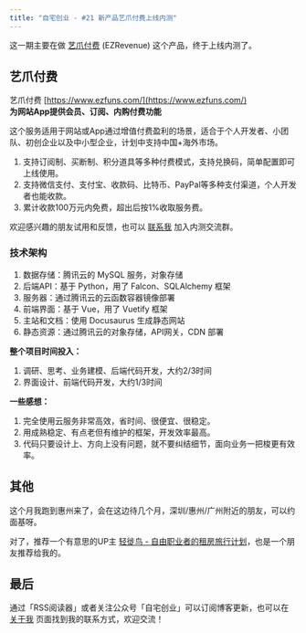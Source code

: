 ```yaml
---
title: "自宅创业 - #21 新产品艺爪付费上线内测"
---
```


这一期主要在做 [艺爪付费](https://www.ezfuns.com/) (EZRevenue) 这个产品，终于上线内测了。

## 艺爪付费

艺爪付费 [https://www.ezfuns.com/](https://www.ezfuns.com/)  
**为网站App提供会员、订阅、内购付费功能**

这个服务适用于网站或App通过增值付费盈利的场景，适合于个人开发者、小团队、初创企业以及中小型企业，计划中支持中国+海外市场。

1. 支持订阅制、买断制、积分道具等多种付费模式，支持兑换码，简单配置即可上线使用。
2. 支持微信支付、支付宝、收款码、比特币、PayPal等多种支付渠道，个人开发者也能收款。
3. 累计收款100万元内免费，超出后按1%收取服务费。

欢迎感兴趣的朋友试用和反馈，也可以 [联系我](https://www.ezfuns.com/contact/) 加入内测交流群。

### 技术架构

1. 数据存储：腾讯云的 MySQL 服务，对象存储
2. 后端API：基于 Python，用了 Falcon、SQLAlchemy 框架
3. 服务器：通过腾讯云的云函数容器镜像部署
4. 前端界面：基于 Vue，用了 Vuetify 框架
5. 主站和文档：使用 Docusaurus 生成静态网站
6. 静态资源：通过腾讯云的对象存储，API网关，CDN 部署

**整个项目时间投入：**

1. 调研、思考、业务建模、后端代码开发，大约2/3时间
2. 界面设计、前端代码开发，大约1/3时间

**一些感想：**

1. 完全使用云服务非常高效，省时间、很便宜、很稳定。
2. 用成熟稳定、有点老但有维护的框架，开发效率最高。
3. 代码只要设计上、方向上没有问题，就不要纠结细节，面向业务一把梭更有效率。

## 其他

这个月我跑到惠州来了，会在这边待几个月，深圳/惠州/广州附近的朋友，可以约面基呀。

对了，推荐一个有意思的UP主 [轻徙鸟 - 自由职业者的租房旅行计划](https://space.bilibili.com/517346060/)，也是一个朋友推荐给我的。

## 最后

通过「RSS阅读器」或者关注公众号「自宅创业」可以订阅博客更新，也可以在 [关于我](/about) 页面找到我的联系方式，欢迎交流！
